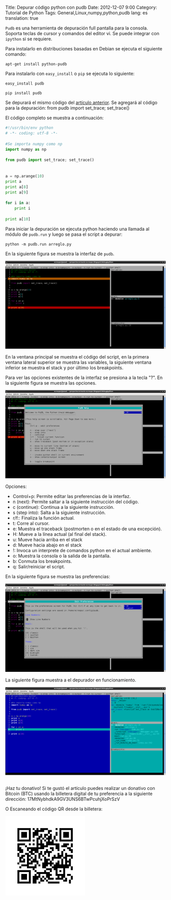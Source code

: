 Title: Depurar código python con pudb
Date: 2012-12-07 9:00
Category: Tutorial de Python
Tags: General,Linux,numpy,python,pudb
lang: es
translation: true

`Pudb` es una herramienta de depuración full pantalla para la consola. Soporta teclas de cursor y comandos del editor vi. Se puede integrar con `ipython` si se requiere.

Para instalarlo en distribuciones basadas en Debian se ejecuta el siguiente comando:
```
apt-get install python-pudb
```
Para instalarlo con `easy_install` o `pip` se ejecuta lo siguiente:
```
easy_install pudb
```
```
pip install pudb
```

Se depurará el mismo código del [artículo anterior](http://blog.crespo.org.ve/2012/12/depurar-codigo-python-con-ipython.html). Se agregará al código para la depuración:
from pudb import set_trace; set_trace()

El código completo se muestra a continuación:
```python
#!/usr/bin/env python
# -*- coding: utf-8 -*-

#Se importa numpy como np
import numpy as np

from pudb import set_trace; set_trace()


a = np.arange(10)
print a
print a[8]
print a[9]

for i in a:
    print i
    
print a[10]
```
Para iniciar la depuración se ejecuta python haciendo una llamada al módulo de `pudb.run` y luego se pasa el script a depurar:
```
python -m pudb.run arreglo.py
```
En la siguiente figura se muestra la interfaz de `pudb`.

![](./images/depurarcodigopythonconpudb-1.png) 

En la ventana principal se muestra el código del script, en la primera ventana lateral superior se muestra las variables, la siguiente ventana inferior se muestra el stack y por último los breakpoints. 

Para ver las opciones existentes de la interfaz se presiona a la tecla "?". En la siguiente figura se muestra las opciones.

![](./images/depurarcodigopythonconpudb-2.png) 


Opciones:  

- Control+p: Permite editar las preferencias de la interfaz.
- n (next): Permite saltar a la siguiente instrucción del código.
- c (continue):  Continua a la siguiente instrucción.
- s (step into): Salta a la siguiente instrucción.
- r/f:: Finaliza la función actual.
- t: Corre al cursor.
- e: Muestra el traceback (postmorten o en el estado de una excepción).
- H: Mueve a la línea actual (al final del stack). 
- u: Mueve hacia arriba en el stack
- d: Mueve hacia abajo en el stack
- !: Invoca un interprete de comandos python en el actual ambiente.
- o: Muestra la consola o la salida de la pantalla.
- b: Conmuta los breakpoints.
- q: Salir/reiniciar el script.

En la siguiente figura se muestra las preferencias:

![](./images/depurarcodigopythonconpudb-3.png) 

La siguiente figura muestra a el depurador en funcionamiento.

![](./images/depurarcodigopythonconpudb-4.png) 


##  ##
¡Haz tu donativo!
Si te gustó el artículo puedes realizar un donativo con Bitcoin (BTC)
usando la billetera digital de tu preferencia a la siguiente
dirección: 17MtNybhdkA9GV3UNS6BTwPcuhjXoPrSzV

O Escaneando el código QR desde la billetera:

![17MtNybhdkA9GV3UNS6BTwPcuhjXoPrSzV](./images/17MtNybhdkA9GV3UNS6BTwPcuhjXoPrSzV.png)